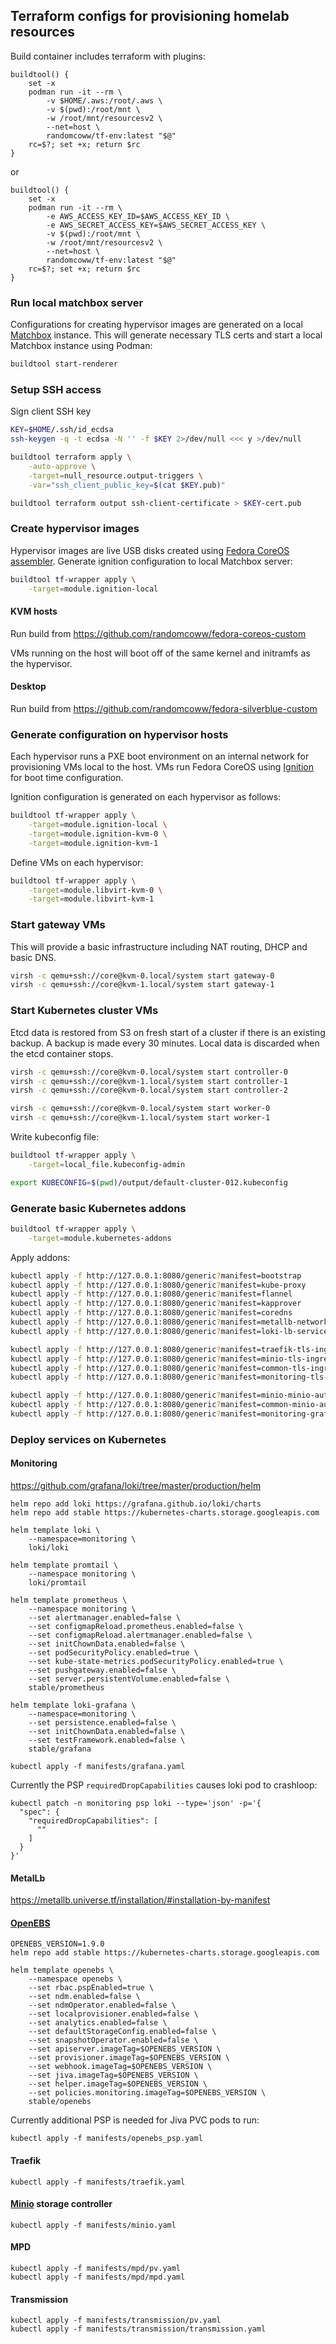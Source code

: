 ## Terraform configs for provisioning homelab resources

Build container includes terraform with plugins:

```
buildtool() {
    set -x
    podman run -it --rm \
        -v $HOME/.aws:/root/.aws \
        -v $(pwd):/root/mnt \
        -w /root/mnt/resourcesv2 \
        --net=host \
        randomcoww/tf-env:latest "$@"
    rc=$?; set +x; return $rc
}
```

or

```
buildtool() {
    set -x
    podman run -it --rm \
        -e AWS_ACCESS_KEY_ID=$AWS_ACCESS_KEY_ID \
        -e AWS_SECRET_ACCESS_KEY=$AWS_SECRET_ACCESS_KEY \
        -v $(pwd):/root/mnt \
        -w /root/mnt/resourcesv2 \
        --net=host \
        randomcoww/tf-env:latest "$@"
    rc=$?; set +x; return $rc
}
```

### Run local matchbox server

Configurations for creating hypervisor images are generated on a local [Matchbox](https://github.com/coreos/matchbox/) instance. This will generate necessary TLS certs and start a local Matchbox instance using Podman:

```bash
buildtool start-renderer
```

### Setup SSH access

Sign client SSH key

```bash
KEY=$HOME/.ssh/id_ecdsa
ssh-keygen -q -t ecdsa -N '' -f $KEY 2>/dev/null <<< y >/dev/null

buildtool terraform apply \
    -auto-approve \
    -target=null_resource.output-triggers \
    -var="ssh_client_public_key=$(cat $KEY.pub)"

buildtool terraform output ssh-client-certificate > $KEY-cert.pub
```

### Create hypervisor images

Hypervisor images are live USB disks created using [Fedora CoreOS assembler](https://github.com/coreos/coreos-assembler). Generate ignition configuration to local Matchbox server:

```bash
buildtool tf-wrapper apply \
    -target=module.ignition-local
```

#### KVM hosts

Run build from https://github.com/randomcoww/fedora-coreos-custom

VMs running on the host will boot off of the same kernel and initramfs as the hypervisor.

#### Desktop

Run build from https://github.com/randomcoww/fedora-silverblue-custom

### Generate configuration on hypervisor hosts

Each hypervisor runs a PXE boot environment on an internal network for provisioning VMs local to the host. VMs run Fedora CoreOS using [Ignition](https://coreos.com/ignition/docs/latest/) for boot time configuration.

Ignition configuration is generated on each hypervisor as follows:

```bash
buildtool tf-wrapper apply \
    -target=module.ignition-local \
    -target=module.ignition-kvm-0 \
    -target=module.ignition-kvm-1
```

Define VMs on each hypervisor:

```bash
buildtool tf-wrapper apply \
    -target=module.libvirt-kvm-0 \
    -target=module.libvirt-kvm-1
```

### Start gateway VMs

This will provide a basic infrastructure including NAT routing, DHCP and basic DNS.

```bash
virsh -c qemu+ssh://core@kvm-0.local/system start gateway-0
virsh -c qemu+ssh://core@kvm-1.local/system start gateway-1
```

### Start Kubernetes cluster VMs

Etcd data is restored from S3 on fresh start of a cluster if there is an existing backup. A backup is made every 30 minutes. Local data is discarded when the etcd container stops.

```bash
virsh -c qemu+ssh://core@kvm-0.local/system start controller-0
virsh -c qemu+ssh://core@kvm-1.local/system start controller-1
virsh -c qemu+ssh://core@kvm-0.local/system start controller-2

virsh -c qemu+ssh://core@kvm-0.local/system start worker-0
virsh -c qemu+ssh://core@kvm-1.local/system start worker-1
```

Write kubeconfig file:

```bash
buildtool tf-wrapper apply \
    -target=local_file.kubeconfig-admin

export KUBECONFIG=$(pwd)/output/default-cluster-012.kubeconfig
```

### Generate basic Kubernetes addons

```bash
buildtool tf-wrapper apply \
    -target=module.kubernetes-addons
```

Apply addons:

```bash
kubectl apply -f http://127.0.0.1:8080/generic?manifest=bootstrap
kubectl apply -f http://127.0.0.1:8080/generic?manifest=kube-proxy
kubectl apply -f http://127.0.0.1:8080/generic?manifest=flannel
kubectl apply -f http://127.0.0.1:8080/generic?manifest=kapprover
kubectl apply -f http://127.0.0.1:8080/generic?manifest=coredns
kubectl apply -f http://127.0.0.1:8080/generic?manifest=metallb-network
kubectl apply -f http://127.0.0.1:8080/generic?manifest=loki-lb-service

kubectl apply -f http://127.0.0.1:8080/generic?manifest=traefik-tls-ingress
kubectl apply -f http://127.0.0.1:8080/generic?manifest=minio-tls-ingress
kubectl apply -f http://127.0.0.1:8080/generic?manifest=common-tls-ingress
kubectl apply -f http://127.0.0.1:8080/generic?manifest=monitoring-tls-ingress

kubectl apply -f http://127.0.0.1:8080/generic?manifest=minio-minio-auth
kubectl apply -f http://127.0.0.1:8080/generic?manifest=common-minio-auth
kubectl apply -f http://127.0.0.1:8080/generic?manifest=monitoring-grafana-auth
```

### Deploy services on Kubernetes

#### Monitoring

https://github.com/grafana/loki/tree/master/production/helm

```
helm repo add loki https://grafana.github.io/loki/charts
helm repo add stable https://kubernetes-charts.storage.googleapis.com

helm template loki \
    --namespace=monitoring \
    loki/loki

helm template promtail \
    --namespace monitoring \
    loki/promtail

helm template prometheus \
    --namespace monitoring \
    --set alertmanager.enabled=false \
    --set configmapReload.prometheus.enabled=false \
    --set configmapReload.alertmanager.enabled=false \
    --set initChownData.enabled=false \
    --set podSecurityPolicy.enabled=true \
    --set kube-state-metrics.podSecurityPolicy.enabled=true \
    --set pushgateway.enabled=false \
    --set server.persistentVolume.enabled=false \
    stable/prometheus

helm template loki-grafana \
    --namespace=monitoring \
    --set persistence.enabled=false \
    --set initChownData.enabled=false \
    --set testFramework.enabled=false \
    stable/grafana

kubectl apply -f manifests/grafana.yaml
```

Currently the PSP `requiredDropCapabilities` causes loki pod to crashloop:
```
kubectl patch -n monitoring psp loki --type='json' -p='{
  "spec": {
    "requiredDropCapabilities": [
      ""
    ]
  }
}'
```

#### MetalLb

https://metallb.universe.tf/installation/#installation-by-manifest

#### [OpenEBS](https://www.openebs.io/)

```
OPENEBS_VERSION=1.9.0
helm repo add stable https://kubernetes-charts.storage.googleapis.com

helm template openebs \
    --namespace openebs \
    --set rbac.pspEnabled=true \
    --set ndm.enabled=false \
    --set ndmOperator.enabled=false \
    --set localprovisioner.enabled=false \
    --set analytics.enabled=false \
    --set defaultStorageConfig.enabled=false \
    --set snapshotOperator.enabled=false \
    --set apiserver.imageTag=$OPENEBS_VERSION \
    --set provisioner.imageTag=$OPENEBS_VERSION \
    --set webhook.imageTag=$OPENEBS_VERSION \
    --set jiva.imageTag=$OPENEBS_VERSION \
    --set helper.imageTag=$OPENEBS_VERSION \
    --set policies.monitoring.imageTag=$OPENEBS_VERSION \
    stable/openebs
```

Currently additional PSP is needed for Jiva PVC pods to run:
```
kubectl apply -f manifests/openebs_psp.yaml
```

#### Traefik

```
kubectl apply -f manifests/traefik.yaml
```

#### [Minio](https://min.io/) storage controller

```
kubectl apply -f manifests/minio.yaml
```

#### MPD

```
kubectl apply -f manifests/mpd/pv.yaml
kubectl apply -f manifests/mpd/mpd.yaml
```

#### Transmission

```
kubectl apply -f manifests/transmission/pv.yaml
kubectl apply -f manifests/transmission/transmission.yaml
```
